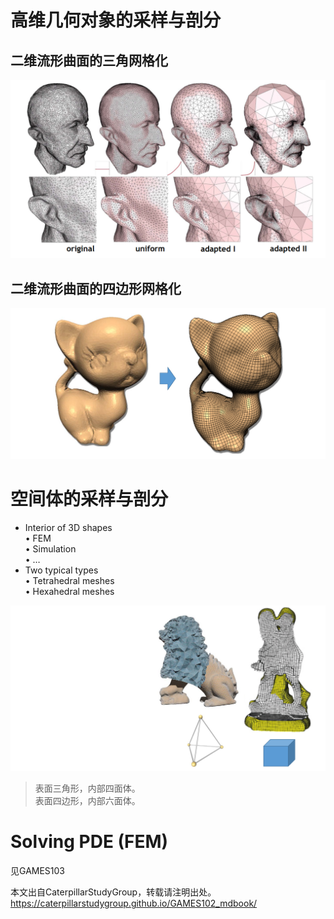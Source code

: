 # 高维几何对象的采样与剖分    

## 二维流形曲面的三角网格化   

![](../assets/采样48.png)    

## 二维流形曲面的四边形网格化   

![](../assets/采样49.png)    

# 空间体的采样与剖分    

* Interior of 3D shapes    
• FEM   
• Simulation    
• …    
* Two typical types   
• Tetrahedral meshes    
• Hexahedral meshes   

![](../assets/采样50.png)    

> 表面三角形，内部四面体。    
表面四边形，内部六面体。  


# Solving PDE (FEM)

见GAMES103

本文出自CaterpillarStudyGroup，转载请注明出处。
https://caterpillarstudygroup.github.io/GAMES102_mdbook/  

